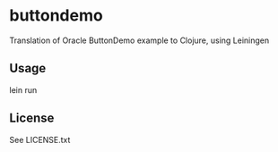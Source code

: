 # buttondemo

Translation of Oracle ButtonDemo example to Clojure, using Leiningen

## Usage

lein run

## License
See LICENSE.txt
